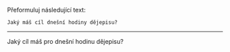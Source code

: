Přeformuluj následující text:

```
Jaký máš cíl dnešní hodiny dějepisu?
```

---

<!-- chatcmpl-748xfdWxfPplBUo6BG2fpw6bxYhTh -->

Jaký cíl máš pro dnešní hodinu dějepisu?
